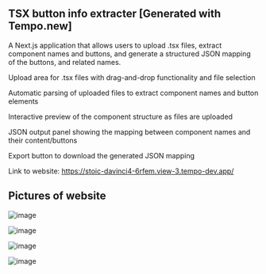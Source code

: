 
TSX button info extracter [Generated with Tempo.new]
-----------

A Next.js application that allows users to upload .tsx files, extract component names and buttons, and generate a structured JSON mapping of the buttons, and related names.

Upload area for .tsx files with drag-and-drop functionality and file selection

Automatic parsing of uploaded files to extract component names and button elements

Interactive preview of the component structure as files are uploaded

JSON output panel showing the mapping between component names and their content/buttons

Export button to download the generated JSON mapping

Link to website: https://stoic-davinci4-6rfem.view-3.tempo-dev.app/


Pictures of website
------------

![image](https://github.com/user-attachments/assets/55fc3dad-05b6-40de-8bdf-746619ca6b4c)


![image](https://github.com/user-attachments/assets/688f42aa-faa3-4e29-a580-13b01e974374)


![image](https://github.com/user-attachments/assets/1a351d9e-6857-4ffa-bb73-1bf073687796)

![image](https://github.com/user-attachments/assets/4e57f5da-f126-4859-8a21-5c153084d1b2)

